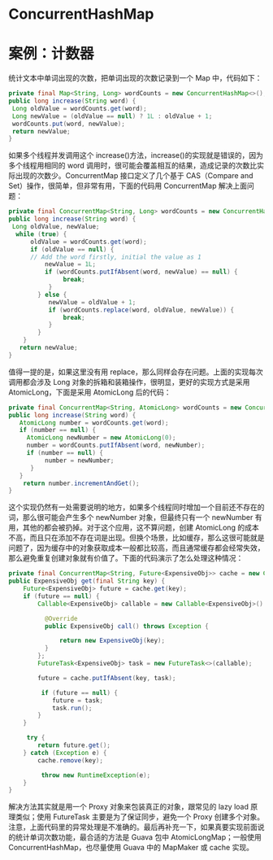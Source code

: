 # ConcurrentHashMap

# 案例：计数器

统计文本中单词出现的次数，把单词出现的次数记录到一个 Map 中，代码如下：

```java
private final Map<String, Long> wordCounts = new ConcurrentHashMap<>();
public long increase(String word) {
 Long oldValue = wordCounts.get(word);
 Long newValue = (oldValue == null) ? 1L : oldValue + 1;
 wordCounts.put(word, newValue);
 return newValue;
}
```

如果多个线程并发调用这个 increase()方法，increase()的实现就是错误的，因为多个线程用相同的 word 调用时，很可能会覆盖相互的结果，造成记录的次数比实际出现的次数少。ConcurrentMap 接口定义了几个基于 CAS（Compare and Set）操作，很简单，但非常有用，下面的代码用 ConcurrentMap 解决上面问题：

```java
private final ConcurrentMap<String, Long> wordCounts = new ConcurrentHashMap<>();
public long increase(String word) {
 Long oldValue, newValue;
  while (true) {
      oldValue = wordCounts.get(word);
      if (oldValue == null) {
      // Add the word firstly, initial the value as 1
          newValue = 1L;
          if (wordCounts.putIfAbsent(word, newValue) == null) {
               break;
           }
        } else {
           newValue = oldValue + 1;
           if (wordCounts.replace(word, oldValue, newValue)) {
               break;
           }
        }
    }
   return newValue;
}
```

值得一提的是，如果这里没有用 replace，那么同样会存在问题。上面的实现每次调用都会涉及 Long 对象的拆箱和装箱操作，很明显，更好的实现方式是采用 AtomicLong，下面是采用 AtomicLong 后的代码：

```java
private final ConcurrentMap<String, AtomicLong> wordCounts = new ConcurrentHashMap<>();
public long increase(String word) {
   AtomicLong number = wordCounts.get(word);
   if (number == null) {
     AtomicLong newNumber = new AtomicLong(0);
     number = wordCounts.putIfAbsent(word, newNumber);
     if (number == null) {
          number = newNumber;
      }
   }
    return number.incrementAndGet();
}

```

这个实现仍然有一处需要说明的地方，如果多个线程同时增加一个目前还不存在的词，那么很可能会产生多个 newNumber 对象，但最终只有一个 newNumber 有用，其他的都会被扔掉。对于这个应用，这不算问题，创建 AtomicLong 的成本不高，而且只在添加不存在词是出现。但换个场景，比如缓存，那么这很可能就是问题了，因为缓存中的对象获取成本一般都比较高，而且通常缓存都会经常失效，那么避免重复创建对象就有价值了。下面的代码演示了怎么处理这种情况：

```java
private final ConcurrentMap<String, Future<ExpensiveObj>> cache = new ConcurrentHashMap<>();
public ExpensiveObj get(final String key) {
    Future<ExpensiveObj> future = cache.get(key);
    if (future == null) {
        Callable<ExpensiveObj> callable = new Callable<ExpensiveObj>() {

          @Override
          public ExpensiveObj call() throws Exception {

              return new ExpensiveObj(key);
          }
        };
        FutureTask<ExpensiveObj> task = new FutureTask<>(callable);

        future = cache.putIfAbsent(key, task);

         if (future == null) {
            future = task;
            task.run();
        }
    }

     try {
        return future.get();
    } catch (Exception e) {
        cache.remove(key);

         throw new RuntimeException(e);
    }
}
```

解决方法其实就是用一个 Proxy 对象来包装真正的对象，跟常见的 lazy load 原理类似；使用 FutureTask 主要是为了保证同步，避免一个 Proxy 创建多个对象。注意，上面代码里的异常处理是不准确的。最后再补充一下，如果真要实现前面说的统计单词次数功能，最合适的方法是 Guava 包中 AtomicLongMap；一般使用 ConcurrentHashMap，也尽量使用 Guava 中的 MapMaker 或 cache 实现。
